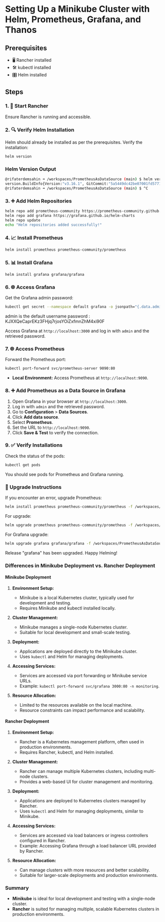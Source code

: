 # Setting Up a Minikube Cluster with Helm, Prometheus, Grafana, and Thanos

## Prerequisites
- 🖥️ Rancher installed
- 🛠️ kubectl installed
- 🎛️ Helm installed

## Steps

### 1. 🚀 Start Rancher
Ensure Rancher is running and accessible.

### 2. 🔍 Verify Helm Installation
Helm should already be installed as per the prerequisites. Verify the installation:
```bash
helm version
```

### Helm Version Output
```bash
@rifaterdemsahin ➜ /workspaces/PrometheusAsDataSource (main) $ helm version
version.BuildInfo{Version:"v3.16.1", GitCommit:"5a5449dc42be07001fd5771d56429132984ab3ab", GitTreeState:"clean", GoVersion:"go1.22.7"}
@rifaterdemsahin ➜ /workspaces/PrometheusAsDataSource (main) $ ^C
```

### 3. ➕ Add Helm Repositories
```bash
helm repo add prometheus-community https://prometheus-community.github.io/helm-charts
helm repo add grafana https://grafana.github.io/helm-charts
helm repo update
echo "Helm repositories added successfully!"
```

### 4. 📈 Install Prometheus
```bash
helm install prometheus prometheus-community/prometheus
```

### 5. 📊 Install Grafana
```bash
helm install grafana grafana/grafana
```

### 6. 🌐 Access Grafana
Get the Grafana admin password:
```bash
kubectl get secret --namespace default grafana -o jsonpath="{.data.admin-password}" | base64 --decode ; echo
```
admin is the default username
password : KJXXQeCaprEKz3FHjq7rjosYOiZxfmnZhM4xi90F

Access Grafana at `http://localhost:3000` and log in with `admin` and the retrieved password.

### 7. 🌐 Access Prometheus
Forward the Prometheus port:
```bash
kubectl port-forward svc/prometheus-server 9090:80
```
- **Local Environment:** Access Prometheus at `http://localhost:9090`.

### 8. ➕ Add Prometheus as a Data Source in Grafana
1. Open Grafana in your browser at `http://localhost:3000`.
2. Log in with `admin` and the retrieved password.
3. Go to **Configuration** > **Data Sources**.
4. Click **Add data source**.
5. Select **Prometheus**.
6. Set the URL to `http://localhost:9090`.
7. Click **Save & Test** to verify the connection.

### 9. ✅ Verify Installations
Check the status of the pods:
```bash
kubectl get pods
```
You should see pods for Prometheus and Grafana running.

### 🔄 Upgrade Instructions
If you encounter an error, upgrade Prometheus:
```bash
helm install prometheus prometheus-community/prometheus -f /workspaces/PrometheusAsDataSource/SymbolicCode/prometheus.yml
```
For upgrade:
```bash
helm upgrade prometheus prometheus-community/prometheus -f /workspaces/PrometheusAsDataSource/SymbolicCode/prometheus.yaml
```
For Grafana upgrade:
```bash
helm upgrade grafana grafana/grafana -f /workspaces/PrometheusAsDataSource/SymbolicCode/grafana.yaml
```
Release "grafana" has been upgraded. Happy Helming!



### Differences in Minikube Deployment vs. Rancher Deployment

#### Minikube Deployment
1. **Environment Setup:**
    - Minikube is a local Kubernetes cluster, typically used for development and testing.
    - Requires Minikube and kubectl installed locally.

2. **Cluster Management:**
    - Minikube manages a single-node Kubernetes cluster.
    - Suitable for local development and small-scale testing.

3. **Deployment:**
    - Applications are deployed directly to the Minikube cluster.
    - Uses `kubectl` and Helm for managing deployments.

4. **Accessing Services:**
    - Services are accessed via port forwarding or Minikube service URLs.
    - Example: `kubectl port-forward svc/grafana 3000:80 -n monitoring`.

5. **Resource Allocation:**
    - Limited to the resources available on the local machine.
    - Resource constraints can impact performance and scalability.

#### Rancher Deployment
1. **Environment Setup:**
    - Rancher is a Kubernetes management platform, often used in production environments.
    - Requires Rancher, kubectl, and Helm installed.

2. **Cluster Management:**
    - Rancher can manage multiple Kubernetes clusters, including multi-node clusters.
    - Provides a web-based UI for cluster management and monitoring.

3. **Deployment:**
    - Applications are deployed to Kubernetes clusters managed by Rancher.
    - Uses `kubectl` and Helm for managing deployments, similar to Minikube.

4. **Accessing Services:**
    - Services are accessed via load balancers or ingress controllers configured in Rancher.
    - Example: Accessing Grafana through a load balancer URL provided by Rancher.

5. **Resource Allocation:**
    - Can manage clusters with more resources and better scalability.
    - Suitable for larger-scale deployments and production environments.

### Summary
- **Minikube** is ideal for local development and testing with a single-node cluster.
- **Rancher** is suited for managing multiple, scalable Kubernetes clusters in production environments.

